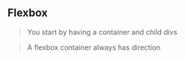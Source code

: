 ## Flexbox

> You start by having a container and child divs
>


> A flexbox container always has direction
> 
